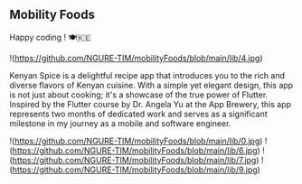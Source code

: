 
## Mobility Foods 
Happy coding ! 🍽️🇰🇪


!(https://github.com/NGURE-TIM/mobilityFoods/blob/main/lib/4.jpg)

Kenyan Spice is a delightful recipe app that introduces you to the rich and diverse flavors of Kenyan cuisine. With a simple yet elegant design, this app is not just about cooking; it's a showcase of the true power of Flutter. Inspired by the Flutter course by Dr. Angela Yu at the App Brewery, this app represents two months of dedicated work and serves as a significant milestone in my journey as a mobile and software engineer.


  
!(https://github.com/NGURE-TIM/mobilityFoods/blob/main/lib/0.jpg)
!(https://github.com/NGURE-TIM/mobilityFoods/blob/main/lib/6.jpg)
!(https://github.com/NGURE-TIM/mobilityFoods/blob/main/lib/7.jpg)
!(https://github.com/NGURE-TIM/mobilityFoods/blob/main/lib/9.jpg)


